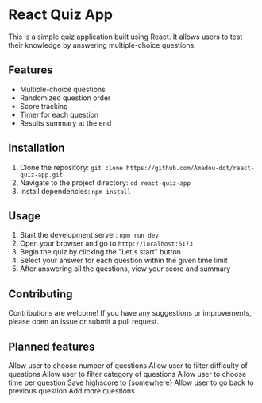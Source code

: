 # React Quiz App

This is a simple quiz application built using React. It allows users to test their knowledge by answering multiple-choice questions.

## Features

- Multiple-choice questions
- Randomized question order
- Score tracking
- Timer for each question
- Results summary at the end

## Installation

1. Clone the repository: `git clone https://github.com/Amadou-dot/react-quiz-app.git`
2. Navigate to the project directory: `cd react-quiz-app`
3. Install dependencies: `npm install`

## Usage

1. Start the development server: `npm run dev`
2. Open your browser and go to `http://localhost:5173`
3. Begin the quiz by clicking the "Let's start" button
4. Select your answer for each question within the given time limit
5. After answering all the questions, view your score and summary

## Contributing

Contributions are welcome! If you have any suggestions or improvements, please open an issue or submit a pull request.

## Planned features
Allow user to choose number of questions
Allow user to filter difficulty of questions
Allow user to filter category of questions
Allow user to choose time per question
Save highscore to {somewhere}
Allow user to go back to previous question
Add more questions